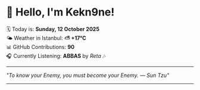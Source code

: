 # 👋 Hello, I'm Kekn9ne!

🗓️ Today is: **Sunday, 12 October 2025**  
🌤️ Weather in Istanbul: **⛅️  +17°C**  
📊 GitHub Contributions: **90**  
🎧 Currently Listening: **ABBAS** by *Reta* 🎶

---

_"To know your Enemy, you must become your Enemy. — *Sun Tzu*"_

---

